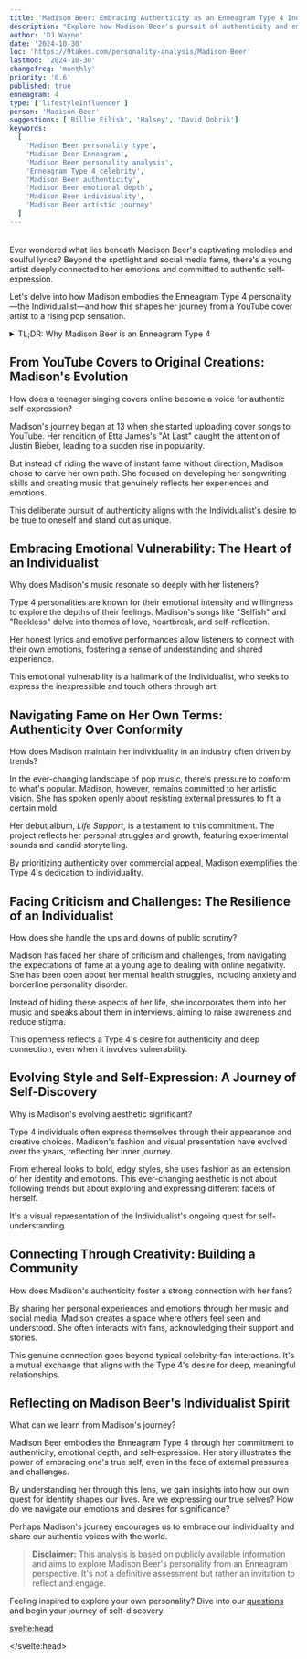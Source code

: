 ```yaml
---
title: 'Madison Beer: Embracing Authenticity as an Enneagram Type 4 Individualist'
description: "Explore how Madison Beer's pursuit of authenticity and emotional depth reflects her Enneagram Type 4 personality, shaping her journey from YouTube sensation to rising pop star."
author: 'DJ Wayne'
date: '2024-10-30'
loc: 'https://9takes.com/personality-analysis/Madison-Beer'
lastmod: '2024-10-30'
changefreq: 'monthly'
priority: '0.6'
published: true
enneagram: 4
type: ['lifestyleInfluencer']
person: 'Madison-Beer'
suggestions: ['Billie Eilish', 'Halsey', 'David Dobrik']
keywords:
  [
    'Madison Beer personality type',
    'Madison Beer Enneagram',
    'Madison Beer personality analysis',
    'Enneagram Type 4 celebrity',
    'Madison Beer authenticity',
    'Madison Beer emotional depth',
    'Madison Beer individuality',
    'Madison Beer artistic journey'
  ]
---
```


<!-- suggestions: ['Billie Eilish', 'Lorde', 'Halsey', 'Melanie Martinez', 'Troye Sivan'] -->

<script>
  import PopCard from "$lib/components/atoms/PopCard.svelte";
  import BlogPurpose from '$lib/components/blog/BlogPurpose.svelte';
</script>

<div
  style="display: flex;
    justify-content: center;
    margin: 1rem 0;
  "
>
  <PopCard
    image={`/types/4s/${'Madison-Beer'}.webp`}
    showIcon={false}
    enneagramType="4"
    displayText="Madison Beer"
    subtext=""
  />
</div>

<p class="firstLetter">Ever wondered what lies beneath Madison Beer's captivating melodies and soulful lyrics? Beyond the spotlight and social media fame, there's a young artist deeply connected to her emotions and committed to authentic self-expression.</p>

Let's delve into how Madison embodies the Enneagram Type 4 personality—the Individualist—and how this shapes her journey from a YouTube cover artist to a rising pop sensation.

<details>
<summary class="accordion">TL;DR: Why Madison Beer is an Enneagram Type 4</summary>
<div class="panel">
<ul>
<li><b>Authentic Self-Expression:</b> Madison's commitment to staying true to herself and her art reflects the Individualist's desire for authenticity and uniqueness.</li>

<li><b>Emotional Depth:</b> Her music often explores complex emotions and personal experiences, showcasing a Type 4's capacity for profound feeling and introspection.</li>

<li><b>Quest for Identity:</b> Madison's evolving style and artistic direction highlight the Individualist's journey toward self-discovery and significance.</li>

<li><b>Sensitivity to Criticism:</b> Her openness about mental health struggles indicates a Type 4's heightened sensitivity and desire to be understood.</li>

<li><b>Core Motivation:</b> At her core, Madison seeks to express her true self and create meaningful art—a hallmark of the Type 4 personality.</li>
</ul>
</div>
</details>

## From YouTube Covers to Original Creations: Madison's Evolution

How does a teenager singing covers online become a voice for authentic self-expression?

Madison's journey began at 13 when she started uploading cover songs to YouTube. Her rendition of Etta James's "At Last" caught the attention of Justin Bieber, leading to a sudden rise in popularity.

But instead of riding the wave of instant fame without direction, Madison chose to carve her own path. She focused on developing her songwriting skills and creating music that genuinely reflects her experiences and emotions.

This deliberate pursuit of authenticity aligns with the Individualist's desire to be true to oneself and stand out as unique.

## Embracing Emotional Vulnerability: The Heart of an Individualist

Why does Madison's music resonate so deeply with her listeners?

Type 4 personalities are known for their emotional intensity and willingness to explore the depths of their feelings. Madison's songs like "Selfish" and "Reckless" delve into themes of love, heartbreak, and self-reflection.

Her honest lyrics and emotive performances allow listeners to connect with their own emotions, fostering a sense of understanding and shared experience.

This emotional vulnerability is a hallmark of the Individualist, who seeks to express the inexpressible and touch others through art.

## Navigating Fame on Her Own Terms: Authenticity Over Conformity

How does Madison maintain her individuality in an industry often driven by trends?

In the ever-changing landscape of pop music, there's pressure to conform to what's popular. Madison, however, remains committed to her artistic vision. She has spoken openly about resisting external pressures to fit a certain mold.

Her debut album, _Life Support_, is a testament to this commitment. The project reflects her personal struggles and growth, featuring experimental sounds and candid storytelling.

By prioritizing authenticity over commercial appeal, Madison exemplifies the Type 4's dedication to individuality.

## Facing Criticism and Challenges: The Resilience of an Individualist

How does she handle the ups and downs of public scrutiny?

Madison has faced her share of criticism and challenges, from navigating the expectations of fame at a young age to dealing with online negativity. She has been open about her mental health struggles, including anxiety and borderline personality disorder.

Instead of hiding these aspects of her life, she incorporates them into her music and speaks about them in interviews, aiming to raise awareness and reduce stigma.

This openness reflects a Type 4's desire for authenticity and deep connection, even when it involves vulnerability.

## Evolving Style and Self-Expression: A Journey of Self-Discovery

Why is Madison's evolving aesthetic significant?

Type 4 individuals often express themselves through their appearance and creative choices. Madison's fashion and visual presentation have evolved over the years, reflecting her inner journey.

From ethereal looks to bold, edgy styles, she uses fashion as an extension of her identity and emotions. This ever-changing aesthetic is not about following trends but about exploring and expressing different facets of herself.

It's a visual representation of the Individualist's ongoing quest for self-understanding.

## Connecting Through Creativity: Building a Community

How does Madison's authenticity foster a strong connection with her fans?

By sharing her personal experiences and emotions through her music and social media, Madison creates a space where others feel seen and understood. She often interacts with fans, acknowledging their support and stories.

This genuine connection goes beyond typical celebrity-fan interactions. It's a mutual exchange that aligns with the Type 4's desire for deep, meaningful relationships.

## Reflecting on Madison Beer's Individualist Spirit

What can we learn from Madison's journey?

Madison Beer embodies the Enneagram Type 4 through her commitment to authenticity, emotional depth, and self-expression. Her story illustrates the power of embracing one's true self, even in the face of external pressures and challenges.

By understanding her through this lens, we gain insights into how our own quest for identity shapes our lives. Are we expressing our true selves? How do we navigate our emotions and desires for significance?

Perhaps Madison's journey encourages us to embrace our individuality and share our authentic voices with the world.

> **Disclaimer:** This analysis is based on publicly available information and aims to explore Madison Beer's personality from an Enneagram perspective. It's not a definitive assessment but rather an invitation to reflect and engage.

Feeling inspired to explore your own personality? Dive into our [questions](/questions) and begin your journey of self-discovery.

<svelte:head>

<script type="application/ld+json">
{
  "@context": "http://schema.org",
  "@graph": [
    {
      "@type": "Article",
      "articleBody": "This article explores Madison Beer's personality through the lens of the Enneagram Type 4, known as the Individualist. It delves into her commitment to authenticity, emotional depth in her music, her journey of self-discovery, and how these traits align with the core characteristics of a Type 4 personality.",
      "creator": {
        "@type": "Person",
        "name": "DJ Wayne",
        "sameAs": [
          "https://www.instagram.com/djwayne3/",
          "https://www.youtube.com/@djwayne3",
          "https://www.linkedin.com/in/davidtwayne/",
          "https://twitter.com/djwayne3"
        ]
      },
      "author": {
        "@type": "Person",
        "name": "DJ Wayne",
        "sameAs": [
          "https://www.instagram.com/djwayne3/",
          "https://www.youtube.com/@djwayne3",
          "https://www.linkedin.com/in/davidtwayne/",
          "https://twitter.com/djwayne3"
        ]
      },
      "dateModified": "2024-10-30",
      "datePublished": "2024-10-30",
      "description": "Explore how Madison Beer's pursuit of authenticity and emotional depth reflects her Enneagram Type 4 personality, shaping her journey from YouTube sensation to rising pop star.",
      "headline": "Madison Beer: Embracing Authenticity as an Enneagram Type 4 Individualist",
      "image": {
        "@type": "ImageObject",
        "height": 900,
        "url": "https://9takes.com/types/4s/Madison-Beer.webp",
        "width": 900
      },
      "mainEntityOfPage": {
        "@id": "https://9takes.com/personality-analysis/Madison-Beer",
        "@type": "WebPage"
      },
      "mentions": {
        "@type": "Person",
        "name": "Madison Beer",
        "sameAs": [
          "https://en.wikipedia.org/wiki/Madison_Beer",
          "https://www.instagram.com/madisonbeer/",
          "https://www.tiktok.com/@madisonbeer",
          "https://twitter.com/madisonbeer"
        ]
      },
      "publisher": {
        "@type": "Organization",
        "sameAs": [
          "https://www.instagram.com/9takesdotcom/",
          "https://twitter.com/9takesdotcom"
        ],
        "logo": {
          "@type": "ImageObject",
          "url": "https://9takes.com/brand/aero.png"
        },
        "name": "9takes"
      },
      "keywords": [
        "Madison Beer personality type",
        "Madison Beer Enneagram",
        "Madison Beer personality analysis",
        "Enneagram Type 4 celebrity",
        "Madison Beer authenticity",
        "Madison Beer emotional depth",
        "Madison Beer individuality",
        "Madison Beer artistic journey"
      ],
      "articleSection": "Personality Analysis",
      "inLanguage": "en-US",
      "about": [
        {
          "@type": "Thing",
          "name": "Enneagram",
          "sameAs": "https://en.wikipedia.org/wiki/Enneagram_of_Personality"
        },
        {
          "@type": "Thing",
          "name": "Music",
          "sameAs": "https://en.wikipedia.org/wiki/Music"
        }
      ],
      "isPartOf": {
        "@type": "WebSite",
        "name": "9takes",
        "url": "https://9takes.com"
      }
    },
    {
      "@type": "FAQPage",
      "mainEntity": [
        {
          "@type": "Question",
          "acceptedAnswer": {
            "@type": "Answer",
            "text": "Madison Beer exhibits traits of an Enneagram Type 4 through her commitment to authenticity, emotional depth, and desire for unique self-expression. Her music and public persona reflect the Individualist's core characteristics."
          },
          "name": "Why is Madison Beer considered an Enneagram Type 4?"
        },
        {
          "@type": "Question",
          "acceptedAnswer": {
            "@type": "Answer",
            "text": "Examples include her honest and emotive songwriting, her evolving artistic style, her openness about mental health struggles, and her resistance to conforming to industry pressures."
          },
          "name": "What are some examples of Madison Beer's Type 4 characteristics?"
        },
        {
          "@type": "Question",
          "acceptedAnswer": {
            "@type": "Answer",
            "text": "Madison Beer is often associated with the Enneagram Type 4, known as the Individualist. This personality type is characterized by a desire for authenticity, deep emotions, and a quest for identity."
          },
          "name": "What is Madison Beer's personality type?"
        },
        {
          "@type": "Question",
          "acceptedAnswer": {
            "@type": "Answer",
            "text": "Her music often delves into personal experiences and emotions, reflecting her Individualist personality. She uses her art to express her true self and connect with others on a deeper level."
          },
          "name": "How does Madison's music reflect her Enneagram Type 4 personality?"
        }
      ]
    }
  ]
}
</script>

</svelte:head>

<style lang="scss">
</style>
